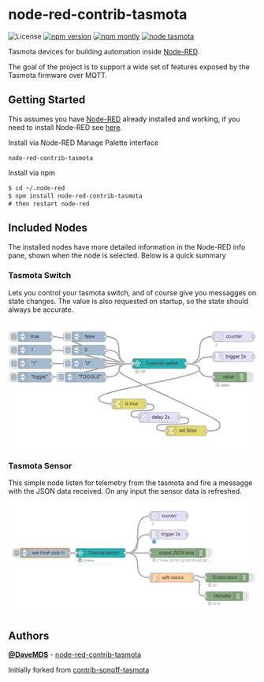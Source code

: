 # node-red-contrib-tasmota

![License](https://img.shields.io/github/license/davemds/node-red-contrib-tasmota.svg)
[![npm version](https://img.shields.io/npm/v/node-red-contrib-tasmota.svg)](https://www.npmjs.com/package/node-red-contrib-tasmota)
[![npm montly](https://img.shields.io/npm/dm/node-red-contrib-tasmota.svg)](https://www.npmjs.com/package/node-red-contrib-tasmota)
[![node tasmota](https://img.shields.io/badge/Node--RED-contrib--tasmota-ee0077.svg)](https://flows.nodered.org/node/node-red-contrib-tasmota)


Tasmota devices for building automation inside [Node-RED](https://nodered.org/).

The goal of the project is to support a wide set of features exposed by the Tasmota firmware over MQTT.

## Getting Started

This assumes you have [Node-RED](https://nodered.org) already installed and working, if you need to install Node-RED see [here](https://nodered.org/docs/getting-started/installation).

Install via Node-RED Manage Palette interface

```
node-red-contrib-tasmota
```

Install via npm

```shell
$ cd ~/.node-red
$ npm install node-red-contrib-tasmota
# then restart node-red
```

## Included Nodes

The installed nodes have more detailed information in the Node-RED info pane, shown when the node is selected. Below is a quick summary

### Tasmota Switch

Lets you control your tasmota switch, and of course give you messagges on state changes.
The value is also requested on startup, so the state should always be accurate.

![Switch Flow](/media/switch.png?raw=true)

### Tasmota Sensor

This simple node listen for telemetry from the tasmota and fire a messagge with
the JSON data received. On any input the sensor data is refreshed.

![Sensor Flow](/media/sensor.png?raw=true)

## Authors

**[@DaveMDS](https://github.com/DaveMDS)** - [node-red-contrib-tasmota](https://github.com/DaveMDS/node-red-contrib-tasmota)

Initially forked from [contrib-sonoff-tasmota](https://github.com/steffenmllr/node-red-contrib-sonoff-tasmota)
